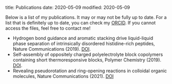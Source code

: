 title: Publications
date: 2020-05-09
modified: 2020-05-09

Below is a list of my publications. It may or may not be fully up to date. For a list that is
definitely up to date, you can check my [ORCID](https://orcid.org/0000-0002-6118-9746). If you
cannot access the files, feel free to contact me!

  * Hydrogen bond guidance and aromatic stacking drive liquid-liquid phase separation of intrinsically disordered histidine-rich peptides, Nature Communications (2019). [DOI](https://doi.org/10.1038/s41467-019-13469-8).
  * Self-assembly of oppositely charged polyelectrolyte block copolymers containing short thermoresponsive blocks, Polymer Chemistry (2019). [DOI](https://doi.org/10.1039/c9py00250b).
  * Revealing pseudorotation and ring-opening reactions in colloidal organic molecules, Nature Communications (2021). [DOI](https://doi.org/10.1038/s41467-021-23144-6)

